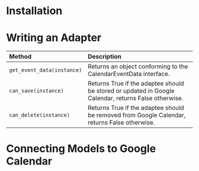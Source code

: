 # Installation #



# Writing an Adapter #

| **Method** | **Description** |
|:-----------|:----------------|
| `get_event_data(instance)` | Returns an object conforming to the CalendarEventData interface. |
| `can_save(instance)` | Returns True if the adaptee should be stored or updated in Google Calendar, returns False otherwise. |
| `can_delete(instance)` | Returns True if the adaptee should be removed from Google Calendar, returns False otherwise. |

# Connecting Models to Google Calendar #